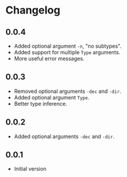 # Changelog

## 0.0.4

- Added optional argument ```-n```, "no subtypes".
- Added support for multiple ```Type``` arguments.
- More useful error messages.

## 0.0.3

- Removed optional arguments ```-dec``` and ```-dir```.
- Added optional argument ```Type```.
- Better type inference.

## 0.0.2

- Added optional arguments ```-dec``` and ```-dir```.

## 0.0.1

- Initial version

